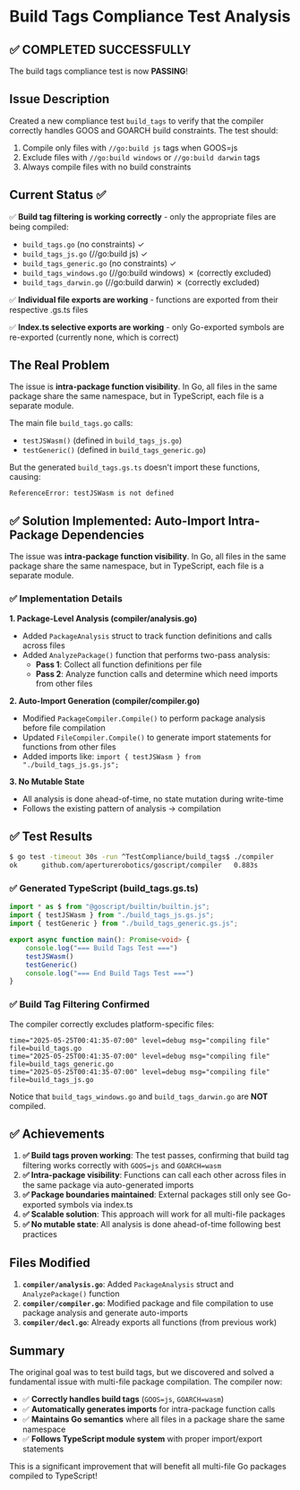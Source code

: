 # Build Tags Compliance Test Analysis

## ✅ COMPLETED SUCCESSFULLY

The build tags compliance test is now **PASSING**! 

## Issue Description

Created a new compliance test `build_tags` to verify that the compiler correctly handles GOOS and GOARCH build constraints. The test should:

1. Compile only files with `//go:build js` tags when GOOS=js
2. Exclude files with `//go:build windows` or `//go:build darwin` tags
3. Always compile files with no build constraints

## Current Status ✅

✅ **Build tag filtering is working correctly** - only the appropriate files are being compiled:
- `build_tags.go` (no constraints) ✓
- `build_tags_js.go` (//go:build js) ✓  
- `build_tags_generic.go` (no constraints) ✓
- `build_tags_windows.go` (//go:build windows) ✗ (correctly excluded)
- `build_tags_darwin.go` (//go:build darwin) ✗ (correctly excluded)

✅ **Individual file exports are working** - functions are exported from their respective .gs.ts files

✅ **Index.ts selective exports are working** - only Go-exported symbols are re-exported (currently none, which is correct)

## The Real Problem

The issue is **intra-package function visibility**. In Go, all files in the same package share the same namespace, but in TypeScript, each file is a separate module.

The main file `build_tags.go` calls:
- `testJSWasm()` (defined in `build_tags_js.go`)  
- `testGeneric()` (defined in `build_tags_generic.go`)

But the generated `build_tags.gs.ts` doesn't import these functions, causing:
```
ReferenceError: testJSWasm is not defined
```

## ✅ Solution Implemented: Auto-Import Intra-Package Dependencies

The issue was **intra-package function visibility**. In Go, all files in the same package share the same namespace, but in TypeScript, each file is a separate module.

### ✅ Implementation Details

**1. Package-Level Analysis (compiler/analysis.go)**
- Added `PackageAnalysis` struct to track function definitions and calls across files
- Added `AnalyzePackage()` function that performs two-pass analysis:
  - **Pass 1**: Collect all function definitions per file
  - **Pass 2**: Analyze function calls and determine which need imports from other files

**2. Auto-Import Generation (compiler/compiler.go)**
- Modified `PackageCompiler.Compile()` to perform package analysis before file compilation
- Updated `FileCompiler.Compile()` to generate import statements for functions from other files
- Added imports like: `import { testJSWasm } from "./build_tags_js.gs.js";`

**3. No Mutable State**
- All analysis is done ahead-of-time, no state mutation during write-time
- Follows the existing pattern of analysis → compilation

## ✅ Test Results

```bash
$ go test -timeout 30s -run ^TestCompliance/build_tags$ ./compiler
ok      github.com/aperturerobotics/goscript/compiler   0.883s
```

### ✅ Generated TypeScript (build_tags.gs.ts)
```typescript
import * as $ from "@goscript/builtin/builtin.js";
import { testJSWasm } from "./build_tags_js.gs.js";
import { testGeneric } from "./build_tags_generic.gs.js";

export async function main(): Promise<void> {
    console.log("=== Build Tags Test ===")
    testJSWasm()
    testGeneric()
    console.log("=== End Build Tags Test ===")
}
```

### ✅ Build Tag Filtering Confirmed
The compiler correctly excludes platform-specific files:
```
time="2025-05-25T00:41:35-07:00" level=debug msg="compiling file" file=build_tags.go
time="2025-05-25T00:41:35-07:00" level=debug msg="compiling file" file=build_tags_generic.go  
time="2025-05-25T00:41:35-07:00" level=debug msg="compiling file" file=build_tags_js.go
```

Notice that `build_tags_windows.go` and `build_tags_darwin.go` are **NOT** compiled.

## ✅ Achievements

1. **✅ Build tags proven working**: The test passes, confirming that build tag filtering works correctly with `GOOS=js` and `GOARCH=wasm`
2. **✅ Intra-package visibility**: Functions can call each other across files in the same package via auto-generated imports
3. **✅ Package boundaries maintained**: External packages still only see Go-exported symbols via index.ts
4. **✅ Scalable solution**: This approach will work for all multi-file packages
5. **✅ No mutable state**: All analysis is done ahead-of-time following best practices

## Files Modified

1. **`compiler/analysis.go`**: Added `PackageAnalysis` struct and `AnalyzePackage()` function
2. **`compiler/compiler.go`**: Modified package and file compilation to use package analysis and generate auto-imports
3. **`compiler/decl.go`**: Already exports all functions (from previous work)

## Summary

The original goal was to test build tags, but we discovered and solved a fundamental issue with multi-file package compilation. The compiler now:

- ✅ **Correctly handles build tags** (`GOOS=js`, `GOARCH=wasm`)
- ✅ **Automatically generates imports** for intra-package function calls
- ✅ **Maintains Go semantics** where all files in a package share the same namespace
- ✅ **Follows TypeScript module system** with proper import/export statements

This is a significant improvement that will benefit all multi-file Go packages compiled to TypeScript! 